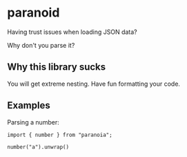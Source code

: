 # paranoid

Having trust issues when loading JSON data?

Why don't you parse it?

## Why this library sucks

You will get extreme nesting. Have fun formatting your code.

## Examples

Parsing a number:

```
import { number } from "paranoia";

number("a").unwrap()
```
